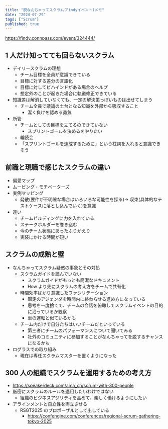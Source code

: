 ```yaml
---
title: "脱なんちゃってスクラム(Findyイベント)メモ"
date: "2024-07-29"
tags: ["Scrum"]
published: true
---
```


https://findy.connpass.com/event/324444/

## 1 人だけ知ってても回らないスクラム

- デイリースクラムの理想
  - チーム目標を全員が意識できている
  - 目標に対する差分の言語化
  - 目標に対してビハインドがある場合のヘルプ
  - 想定外のことが起きた場合に軌道修正できている
- 知識差は解消していなくても、一定の解決策っぽいものは出せてしまう
  - チーム全員で議論の土台となる知識を外部から吸収すること
    - 潔く負けを認める勇気
- 所管
  - チームとしての目標を立てるのできていない
    - スプリントゴールを決めるをやりたい
  - 輪読会
  - 「スプリントゴールを達成するために」という枕詞を入れると意識できそう

## 前職と現職で感じたスクラムの違い

- 偏愛マップ
- ムービング・モチベーターズ
- 実例マッピング
  - 発散(要件が不明確な場合はいろいろな可能性を探る)→ 収束(具体的なテストケースに落とし込んでいく)を意識
- 違い
  - チームビルディングに力を入れている
  - ステークホルダーを巻き込む
  - 今のチーム状態にあったふりかえり
  - 実装にかける時間が短い

## スクラムの成熟と壁

- なんちゃってスクラム疑惑の事象とその対処
  - スクラムガイドを読んでいない
    - スクラムガイドがもっとも簡潔なドキュメント
    - How より先にスクラムの考え方をチームで共有化
  - 時間効率ばかり意識したファシリテーション
    - 固定のアジェンダを時間内に終わらせる進め方になっている
    - 思考を一度捨てて、チームの会話を俯瞰してスクラムイベントの目的に沿っているか観察
    - 車の運転と似ているかも
  - チーム内だけで自分たちはいいチームだといっている
    - 第三者にチームのパフォーマンスについて聞いてみる
    - 社外のコミュニティに参加することがなんちゃってを脱するチャンスになるかも
- ログラスでの取り組み
  - 現在は専任スクラムマスターを置くようになった

## 300 人の組織でスクラムを運用するための考え方

- https://speakerdeck.com/ama_ch/scrum-with-300-people
- 厳密にスクラムのルールを適用したいわけではない
  - 組織のビジネスアジリティを高めて、楽しく働けるようにしたい
- アラインメントと自立性を両立させる
  - RSGT2025 のプロポーザルとして出している
    - https://confengine.com/conferences/regional-scrum-gathering-tokyo-2025
